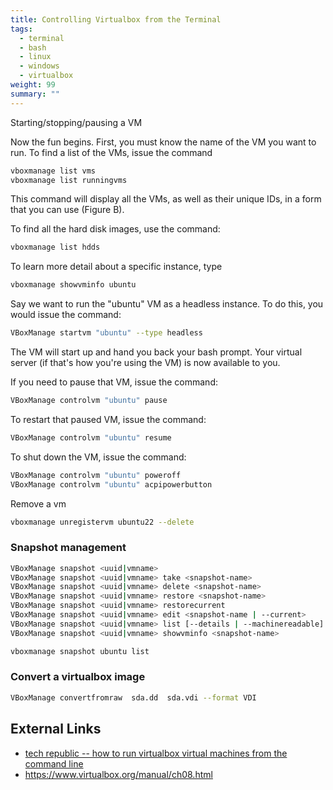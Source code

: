 ```yaml
---
title: Controlling Virtualbox from the Terminal
tags:
  - terminal
  - bash
  - linux
  - windows
  - virtualbox
weight: 99
summary: ""
---
```



Starting/stopping/pausing a VM

Now the fun begins. First, you must know the name of the VM you want to run. To find a list of the VMs, issue the command

```bash
vboxmanage list vms
vboxmanage list runningvms
```

This command will display all the VMs, as well as their unique IDs, in a form that you can use (Figure B).

To find all the hard disk images, use the command:

```bash
vboxmanage list hdds
```

To learn more detail about a specific instance, type

```bash
vboxmanage showvminfo ubuntu
```

Say we want to run the "ubuntu" VM as a headless instance. To do this, you would issue the command:

```bash
VBoxManage startvm "ubuntu" --type headless
```

The VM will start up and hand you back your bash prompt. Your virtual server (if that's how you're using the VM) is now available to you.

If you need to pause that VM, issue the command:

```bash
VBoxManage controlvm "ubuntu" pause
```

To restart that paused VM, issue the command:

```bash
VBoxManage controlvm "ubuntu" resume
```

To shut down the VM, issue the command:

```bash
VBoxManage controlvm "ubuntu" poweroff
VBoxManage controlvm "ubuntu" acpipowerbutton
```

Remove a vm

```bash
vboxmanage unregistervm ubuntu22 --delete
```

### Snapshot management

```bash
VBoxManage snapshot <uuid|vmname>
VBoxManage snapshot <uuid|vmname> take <snapshot-name>
VBoxManage snapshot <uuid|vmname> delete <snapshot-name>
VBoxManage snapshot <uuid|vmname> restore <snapshot-name>
VBoxManage snapshot <uuid|vmname> restorecurrent
VBoxManage snapshot <uuid|vmname> edit <snapshot-name | --current>
VBoxManage snapshot <uuid|vmname> list [--details | --machinereadable]
VBoxManage snapshot <uuid|vmname> showvminfo <snapshot-name>
```

```bash
vboxmanage snapshot ubuntu list
```

### Convert a virtualbox image

```bash
VBoxManage convertfromraw  sda.dd  sda.vdi --format VDI
```

## External Links

* [tech republic -- how to run virtualbox virtual machines from the command line](https://www.techrepublic.com/article/how-to-run-virtualbox-virtual-machines-from-the-command-line/)
* <https://www.virtualbox.org/manual/ch08.html>
